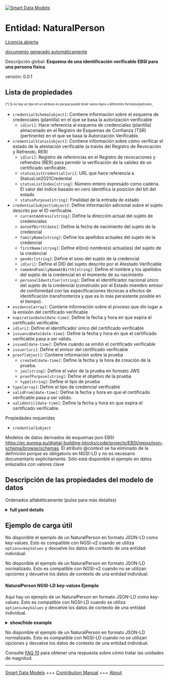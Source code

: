 <!-- 10-Header -->  
[![Smart Data Models](https://smartdatamodels.org/wp-content/uploads/2022/01/SmartDataModels_logo.png "Logo")](https://smartdatamodels.org)  
Entidad: NaturalPerson  
======================<!-- /10-Header -->  
<!-- 15-License -->  
[Licencia abierta](https://github.com/smart-data-models//dataModel.VerifiableCredentials/blob/master/NaturalPerson/LICENSE.md)  
[documento generado automáticamente](https://docs.google.com/presentation/d/e/2PACX-1vTs-Ng5dIAwkg91oTTUdt8ua7woBXhPnwavZ0FxgR8BsAI_Ek3C5q97Nd94HS8KhP-r_quD4H0fgyt3/pub?start=false&loop=false&delayms=3000#slide=id.gb715ace035_0_60)  
<!-- /15-License -->  
<!-- 20-Description -->  
Descripción global: **Esquema de una identificación verificable EBSI para una persona física**.  
versión: 0.0.1  
<!-- /20-Description -->  
<!-- 30-PropertiesList -->  

## Lista de propiedades  

<sup><sub>[*] Si no hay un tipo en un atributo es porque puede tener varios tipos o diferentes formatos/patrones</sub></sup>.  
- `credentialSchema[object]`: Contiene información sobre el esquema de credenciales (plantilla) en el que se basa la autorización verificable  	- `id[uri]`: Hace referencia al esquema de credenciales (plantilla) almacenado en el Registro de Esquemas de Confianza (TSR) (pertinente) en el que se basa la Autorización Verificable.    
- `credentialStatus[object]`: Contiene información sobre cómo verificar el estado de la atestación verificable (a través del Registro de Revocación y Refrendo, RER)  	- `id[uri]`: Registro de referencias en el Registro de revocaciones y refrendos (RER) para permitir la verificación de la validez de un certificado verificable.    
	- `statusListCredential[uri]`: URL que hace referencia a StatusList2021Credential    
	- `statusListIndex[string]`: Número entero expresado como cadena. El valor del índice basado en cero identifica la posición del bit del estado    
	- `statusPurpose[string]`: Finalidad de la entrada de estado    
- `credentialSubject[object]`: Define información adicional sobre el sujeto descrito por el ID verificable.  	- `currentAddress[string]`: Define la dirección actual del sujeto de credenciales    
	- `dateOfBirth[date]`: Define la fecha de nacimiento del sujeto de la credencial    
	- `familyName[string]`: Define los apellidos actuales del sujeto de la credencial    
	- `firstName[string]`: Define el(los) nombre(s) actual(es) del sujeto de la credencial    
	- `gender[string]`: Define el sexo del sujeto de la credencial    
	- `id[uri]`: Define el DID del sujeto descrito por el Atestado Verificable    
	- `nameAndFamilyNameAtBirth[string]`: Define el nombre y los apellidos del sujeto de la credencial en el momento de su nacimiento    
	- `personalIdentifier[string]`: Define el identificador nacional único del sujeto de la credencial (construido por el Estado miembro emisor de conformidad con las especificaciones técnicas a efectos de identificación transfronteriza y que es lo más persistente posible en el tiempo).    
- `evidence[array]`: Contiene información sobre el proceso que dio lugar a la emisión del certificado verificable  - `expirationDate[date-time]`: Define la fecha y hora en que expira el certificado verificable.  - `id[uri]`: Define el identificador único del certificado verificable  - `issuanceDate[date-time]`: Define la fecha y hora en que el certificado verificable pasa a ser válido.  - `issued[date-time]`: Define cuándo se emitió el certificado verificable  - `issuer[uri]`: Define el emisor del certificado verificable  - `proof[object]`: Contiene información sobre la prueba  	- `created[date-time]`: Define la fecha y la hora de creación de la prueba.    
	- `jws[string]`: Define el valor de la prueba en formato JWS    
	- `proofPurpose[string]`: Define el objetivo de la prueba    
	- `type[string]`: Define el tipo de prueba    
- `type[array]`: Define el tipo de credencial verificable  - `validFrom[date-time]`: Define la fecha y hora en que el certificado verificable pasa a ser válido.  - `validUntil[date-time]`: Define la fecha y hora en que expira el certificado verificable.  <!-- /30-PropertiesList -->  
<!-- 35-RequiredProperties -->  
Propiedades requeridas  
- `credentialSubject`  <!-- /35-RequiredProperties -->  
<!-- 40-RequiredProperties -->  
Modelos de datos derivados de esquemas json EBSI https://ec.europa.eu/digital-building-blocks/code/projects/EBSI/repos/json-schema/browse/schemas. El atributo @context se ha eliminado de la definición porque es obligatorio en NGSI-LD y no es necesario documentarlo explícitamente. Sólo está disponible el ejemplo en datos enlazados con valores clave  
<!-- /40-RequiredProperties -->  
<!-- 50-DataModelHeader -->  
## Descripción de las propiedades del modelo de datos  
Ordenados alfabéticamente (pulse para más detalles)  
<!-- /50-DataModelHeader -->  
<!-- 60-ModelYaml -->  
<details><summary><strong>full yaml details</strong></summary>    
```yaml  
NaturalPerson:    
  description: Schema of an EBSI Verifiable ID for a natural person    
  properties:    
    credentialSchema:    
      description: Contains information about the credential schema (template) on which the Verifiable Authorisation is based    
      properties:    
        id:    
          description: References the credential schema (template) stored on the (relevant) Trusted Schemas Registry (TSR) on which the Verifiable Authorisation is based    
          format: uri    
          type: string    
          x-ngsi:    
            type: Property    
        type:    
          description: Defines credential schema type    
          enum:    
            - FullJsonSchemaValidator2021    
          type: string    
          x-ngsi:    
            type: Property    
      required:    
        - id    
        - type    
      type: object    
      x-ngsi:    
        type: Property    
    credentialStatus:    
      description: 'Contains information about how to verify the status of the Verifiable Attestation (via the Revocation and Endorsement Registry, RER)'    
      properties:    
        id:    
          description: References record in the Revocation and Endorsement Registry (RER) to enable verification of a Verifiable Attestation’s validity    
          format: uri    
          type: string    
          x-ngsi:    
            type: Property    
        statusListCredential:    
          description: URL referencing the StatusList2021Credential    
          format: uri    
          type: string    
          x-ngsi:    
            type: Property    
        statusListIndex:    
          description: Integer expressed as a string. The zero based index value identifies the bit position of the status    
          type: string    
          x-ngsi:    
            type: Property    
        statusPurpose:    
          description: Purpose of the status entry    
          enum:    
            - revocation    
            - suspension    
          type: string    
          x-ngsi:    
            type: Property    
        type:    
          description: Defines the Verifiable Credential status type    
          type: string    
          x-ngsi:    
            type: Property    
      required:    
        - id    
        - type    
      type: object    
      x-ngsi:    
        type: Property    
    credentialSubject:    
      description: Defines additional information about the subject that is described by the Verifiable ID    
      properties:    
        currentAddress:    
          description: Defines the current address of the credential subject    
          type: string    
          x-ngsi:    
            type: Property    
        dateOfBirth:    
          description: Defines date of birth of the credential subject    
          format: date    
          type: string    
          x-ngsi:    
            type: Property    
        familyName:    
          description: Defines current family name(s) of the credential subject    
          type: string    
          x-ngsi:    
            type: Property    
        firstName:    
          description: Defines current first name(s) of the credential subject    
          type: string    
          x-ngsi:    
            type: Property    
        gender:    
          description: Defines the gender of the credential subject    
          type: string    
          x-ngsi:    
            type: Property    
        id:    
          description: Defines the DID of the subject that is described by the Verifiable Attestation    
          format: uri    
          type: string    
          x-ngsi:    
            type: Property    
        nameAndFamilyNameAtBirth:    
          description: Defines the first and the family name(s) of the credential subject at the time of their birth    
          type: string    
          x-ngsi:    
            type: Property    
        personalIdentifier:    
          description: Defines the unique national identifier of the credential subject (constructed by the sending Member State in accordance with the technical specifications for the purposes of cross-border identification and which is as persistent as possible in time)    
          type: string    
          x-ngsi:    
            type: Property    
        placeOfBirth:    
          description: Defines the place where the credential subjectis born    
          type: string    
          x-ngsi:    
            type: Property    
      required:    
        - id    
        - familyName    
        - firstName    
        - dateOfBirth    
        - personalIdentifier    
      type: object    
      x-ngsi:    
        type: Property    
    evidence:    
      description: Contains information about the process which resulted in the issuance of the Verifiable Attestation    
      items:    
        properties:    
          documentPresence:    
            items:    
              description: Description to be completed    
              type: string    
              x-ngsi:    
                type: Property    
            type: array    
          evidenceDocument:    
            items:    
              description: Description to be completed    
              type: string    
              x-ngsi:    
                type: Property    
            type: array    
          id:    
            description: 'If present, it MUST contain a URL that points to where more information about this instance of evidence can be found'    
            type: string    
            x-ngsi:    
              type: Property    
          subjectPresence:    
            description: Description to be completed    
            type: string    
            x-ngsi:    
              type: Property    
          type:    
            description: Defines the evidence type    
            items:    
              type: string    
            type: array    
            x-ngsi:    
              type: Property    
        required:    
          - id    
          - type    
        type: object    
      type: array    
      x-ngsi:    
        type: Property    
    expirationDate:    
      description: 'Defines the date and time, when the Verifiable Attestation expires'    
      format: date-time    
      type: string    
      x-ngsi:    
        type: Property    
    id:    
      description: Defines unique identifier of the Verifiable Attestation    
      format: uri    
      type: string    
      x-ngsi:    
        type: Property    
    issuanceDate:    
      description: 'Defines the date and time, when the Verifiable Attestation becomes valid'    
      format: date-time    
      type: string    
      x-ngsi:    
        type: Property    
    issued:    
      description: Defines when the Verifiable Attestation was issued    
      format: date-time    
      type: string    
      x-ngsi:    
        type: Property    
    issuer:    
      description: Defines the issuer of the Verifiable Attestation    
      format: uri    
      type: string    
      x-ngsi:    
        type: Property    
    proof:    
      description: Contains information about the proof    
      properties:    
        created:    
          description: 'Defines the date and time, when the proof has been created'    
          format: date-time    
          type: string    
          x-ngsi:    
            type: Property    
        jws:    
          description: Defines the proof value in JWS format    
          type: string    
          x-ngsi:    
            type: Property    
        proofPurpose:    
          description: Defines the purpose of the proof    
          type: string    
          x-ngsi:    
            type: Property    
        type:    
          description: Defines the proof type    
          type: string    
          x-ngsi:    
            type: Property    
        verificationMethod:    
          description: Contains information about the verification method / proof mechanisms    
          type: string    
          x-ngsi:    
            type: Property    
      required:    
        - type    
        - proofPurpose    
        - created    
        - verificationMethod    
        - jws    
      type: object    
      x-ngsi:    
        type: Property    
    type:    
      description: Defines the Verifiable Credential type    
      items:    
        type: string    
      type: array    
      x-ngsi:    
        type: Property    
    validFrom:    
      description: 'Defines the date and time, when the Verifiable Attestation becomes valid'    
      format: date-time    
      type: string    
      x-ngsi:    
        type: Property    
    validUntil:    
      description: 'Defines the date and time, when the Verifiable Attestation expires'    
      format: date-time    
      type: string    
      x-ngsi:    
        type: Property    
  required:    
    - credentialSubject    
  type: object    
  x-derived-from: https://ec.europa.eu/digital-building-blocks/code/projects/EBSI/repos/json-schema/browse/schemas/ebsi-vid/natural-person/2022-11/schema.json    
  x-disclaimer: 'Redistribution and use in source and binary forms, with or without modification, are permitted  provided that the license conditions are met. Copyleft (c) 2022 Contributors to Smart Data Models Program'    
  x-license-url: https://github.com/smart-data-models/dataModel.VerifiableCredentials/blob/master/NaturalPerson/LICENSE.md    
  x-model-schema: ""    
  x-model-tags: 'EBSI, Verifiable Credentials'    
  x-version: 0.0.1    
```  
</details>    
<!-- /60-ModelYaml -->  
<!-- 70-MiddleNotes -->  
<!-- /70-MiddleNotes -->  
<!-- 80-Examples -->  
## Ejemplo de carga útil  
No disponible el ejemplo de un NaturalPerson en formato JSON-LD como key-values. Esto es compatible con NGSI-v2 cuando se utiliza `options=keyValues` y devuelve los datos de contexto de una entidad individual.  
No disponible el ejemplo de un NaturalPerson en formato JSON-LD normalizado. Esto es compatible con NGSI-v2 cuando no se utilizan opciones y devuelve los datos de contexto de una entidad individual.  
#### NaturalPerson NGSI-LD key-values Ejemplo  
Aquí hay un ejemplo de un NaturalPerson en formato JSON-LD como key-values. Esto es compatible con NGSI-LD cuando se utiliza `options=keyValues` y devuelve los datos de contexto de una entidad individual.  
<details><summary><strong>show/hide example</strong></summary>    
```json  
{  
  "@context": ["https://www.w3.org/2018/credentials/v1"],  
  "id": "urn:did:123456",  
  "type": ["VerifiableCredential", "VerifiableAttestation", "VerifiableId"],  
  "issuer": "urn:did:9999999",  
  "issuanceDate": "2021-11-01T00:00:00Z",  
  "validFrom": "2021-11-01T00:00:00Z",  
  "issued": "2021-11-01T00:00:00Z",  
  "credentialSubject": {  
    "id": "urn:uri:123",  
    "personalIdentifier": "IT/DE/1234",  
    "familyName": "Castafiori",  
    "firstName": "Bianca",  
    "dateOfBirth": "1930-10-01"  
  },  
  "credentialSchema": {  
    "id": "https://permanent.url.of/vid/naturalperson",  
    "type": "FullJsonSchemaValidator2021"  
  }  
}  
```  
</details>  
No disponible el ejemplo de un NaturalPerson en formato JSON-LD normalizado. Esto es compatible con NGSI-LD cuando no se utilizan opciones y devuelve los datos de contexto de una entidad individual.  
<!-- /80-Examples -->  
<!-- 90-FooterNotes -->  
<!-- /90-FooterNotes -->  
<!-- 95-Units -->  
Consulte [FAQ 10](https://smartdatamodels.org/index.php/faqs/) para obtener una respuesta sobre cómo tratar las unidades de magnitud.  
<!-- /95-Units -->  
<!-- 97-LastFooter -->  
---  
[Smart Data Models](https://smartdatamodels.org) +++ [Contribution Manual](https://bit.ly/contribution_manual) +++ [About](https://bit.ly/Introduction_SDM)<!-- /97-LastFooter -->  
